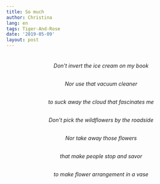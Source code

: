 ```yaml
---
title: So much
author: Christina
lang: en
tags: Tiger-And-Rose
date: '2019-05-09'
layout: post
---
```



<h6 style="text-align:center">
<br>
Don't invert the ice cream on my book<br><br>

Nor use that vacuum cleaner<br><br>

to suck away the cloud that fascinates me<br><br>

Don't pick the wildflowers by the roadside<br><br>

Nor take away those flowers<br><br>

that make people stop and savor<br><br>

to make flower arrangement in a vase</h6><br>



​    
